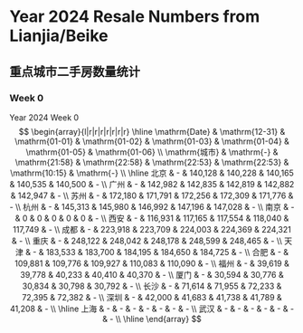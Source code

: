 # Year 2024 Resale Numbers from Lianjia/Beike

## 重点城市二手房数量统计



### Week 0

$\text{Year 2024 Week 0}$
$$
\begin{array}{l|r|r|r|r|r|r|r}
\hline
\mathrm{Date} & \mathrm{12-31} & \mathrm{01-01} & \mathrm{01-02} & \mathrm{01-03} & \mathrm{01-04} & \mathrm{01-05} & \mathrm{01-06} \\
\mathrm{城市} & \mathrm{-} & \mathrm{21:58} & \mathrm{22:58} & \mathrm{22:53} & \mathrm{22:53} & \mathrm{10:15} & \mathrm{-} \\
\hline
北京 & - & 140,128 & 140,228 & 140,165 & 140,535 & 140,500 & - \\
广州 & - & 142,982 & 142,835 & 142,819 & 142,882 & 142,947 & - \\
苏州 & - & 172,180 & 171,791 & 172,256 & 172,309 & 171,776 & - \\
杭州 & - & 145,313 & 145,980 & 146,992 & 147,196 & 147,028 & - \\
南京 & - & 0 & 0 & 0 & 0 & 0 & - \\
西安 & - & 116,931 & 117,165 & 117,554 & 118,040 & 117,749 & - \\
成都 & - & 223,918 & 223,709 & 224,003 & 224,369 & 224,321 & - \\
重庆 & - & 248,122 & 248,042 & 248,178 & 248,599 & 248,465 & - \\
天津 & - & 183,533 & 183,700 & 184,195 & 184,650 & 184,725 & - \\
合肥 & - & 109,881 & 109,776 & 109,927 & 110,083 & 110,090 & - \\
福州 & - & 39,619 & 39,778 & 40,233 & 40,410 & 40,370 & - \\
厦门 & - & 30,594 & 30,776 & 30,834 & 30,798 & 30,792 & - \\
长沙 & - & 71,614 & 71,955 & 72,233 & 72,395 & 72,382 & - \\
深圳 & - & 42,000 & 41,683 & 41,738 & 41,789 & 41,208 & - \\
\hline
上海 & - & - & - & - & - & - & - \\
武汉 & - & - & - & - & - & - & - \\
\hline
\end{array}
$$

